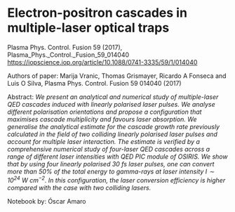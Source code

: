# Electron-positron cascades in multiple-laser optical traps

Plasma Phys. Control. Fusion 59 (2017), Plasma_Phys._Control._Fusion_59_014040 https://iopscience.iop.org/article/10.1088/0741-3335/59/1/014040

Authors of paper: Marija Vranic, Thomas Grismayer, Ricardo A Fonseca and Luis O Silva, Plasma Phys. Control. Fusion 59 014040 (2017)

Abstract:
_We present an analytical and numerical study of multiple-laser QED cascades induced with linearly polarised laser pulses. We analyse different polarisation orientations and propose a configuration that maximises cascade multiplicity and favours laser absorption. We generalise the analytical estimate for the cascade growth rate previously calculated in the field of two colliding linearly polarised laser pulses and account for multiple laser interaction. The estimate is verified by a comprehensive numerical study of four-laser QED cascades across a range of different laser intensities with QED PIC module of OSIRIS. We show that by using four linearly polarised 30 fs laser pulses, one can convert more than 50% of the total energy to gamma-rays at laser intensity $I \sim  10^{24}$ W cm${}^{−2}$. In this configuration, the laser conversion efficiency is higher compared with the case with two colliding lasers._


Notebook by: Óscar Amaro
